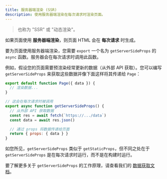 ```yaml
---
title: 服务器端渲染 (SSR)
description: 使用服务器端渲染在每次请求时渲染页面。
---
```


> 也称为 "SSR" 或 "动态渲染"。

如果页面使用 **服务器端渲染**，则页面 HTML 会在 **每次请求** 时生成。

要为页面使用服务器端渲染，您需要 `export` 一个名为 `getServerSideProps` 的 `async` 函数。服务器会在每次请求时调用此函数。

例如，假设您的页面需要预渲染经常更新的数据（从外部 API 获取）。您可以编写 `getServerSideProps` 来获取这些数据并像下面这样将其传递给 `Page`：

```jsx
export default function Page({ data }) {
  // 渲染数据...
}

// 这会在每次请求时被调用
export async function getServerSideProps() {
  // 从外部 API 获取数据
  const res = await fetch(`https://.../data`)
  const data = await res.json()

  // 通过 props 将数据传递给页面
  return { props: { data } }
}
```

如您所见，`getServerSideProps` 类似于 `getStaticProps`，但不同之处在于 `getServerSideProps` 是在每次请求时运行，而不是在构建时运行。

要了解更多关于 `getServerSideProps` 的工作原理，请查看我们的 [数据获取文档](/docs/pages/building-your-application/data-fetching/get-server-side-props)。
